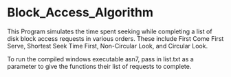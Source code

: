 # Block_Access_Algorithm

This Program simulates the time spent seeking while completing a list of disk block access requests in various orders. These include First Come First Serve, Shortest Seek Time First, Non-Circular Look, and Circular Look. 

To run the compiled windows executable asn7, pass in list.txt as a parameter to give the functions their list of requests to complete.
